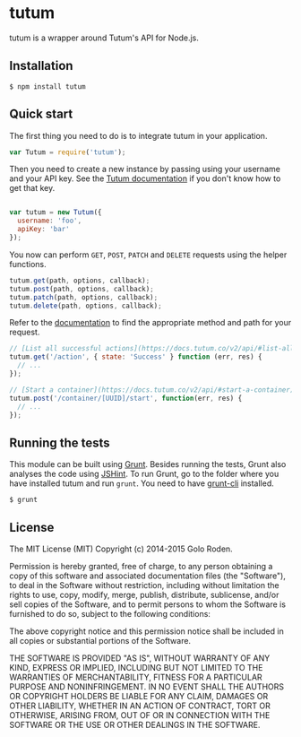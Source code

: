 # tutum

tutum is a wrapper around Tutum's API for Node.js.

## Installation

    $ npm install tutum

## Quick start

The first thing you need to do is to integrate tutum in your application.

```javascript
var Tutum = require('tutum');
```

Then you need to create a new instance by passing using your username and your API
key.  See the [Tutum documentation](https://docs.tutum.co/v2/api) if you don't know how
to get that key.

```javascript

var tutum = new Tutum({
  username: 'foo',
  apiKey: 'bar'
});
```

You now can perform `GET`, `POST`, `PATCH` and `DELETE` requests using the helper functions.

```javascript
tutum.get(path, options, callback);
tutum.post(path, options, callback);
tutum.patch(path, options, callback);
tutum.delete(path, options, callback);
```

Refer to the [documentation](https://docs.tutum.co/v2/api/) to find the
appropriate method and path for your request.

```javascript
// [List all successful actions](https://docs.tutum.co/v2/api/#list-all-actions)
tutum.get('/action', { state: 'Success' } function (err, res) {
  // ...
});

// [Start a container](https://docs.tutum.co/v2/api/#start-a-container)
tutum.post('/container/[UUID]/start', function(err, res) {
  // ...
});

```

## Running the tests

This module can be built using [Grunt](http://gruntjs.com/). Besides running the tests, Grunt also analyses the code using [JSHint](http://jshint.com/). To run Grunt, go to the folder where you have installed tutum and run `grunt`. You need to have [grunt-cli](https://github.com/gruntjs/grunt-cli) installed.

    $ grunt

## License

The MIT License (MIT)
Copyright (c) 2014-2015 Golo Roden.

Permission is hereby granted, free of charge, to any person obtaining a copy of this software and associated documentation files (the "Software"), to deal in the Software without restriction, including without limitation the rights to use, copy, modify, merge, publish, distribute, sublicense, and/or sell copies of the Software, and to permit persons to whom the Software is furnished to do so, subject to the following conditions:

The above copyright notice and this permission notice shall be included in all copies or substantial portions of the Software.

THE SOFTWARE IS PROVIDED "AS IS", WITHOUT WARRANTY OF ANY KIND, EXPRESS OR IMPLIED, INCLUDING BUT NOT LIMITED TO THE WARRANTIES OF MERCHANTABILITY, FITNESS FOR A PARTICULAR PURPOSE AND NONINFRINGEMENT. IN NO EVENT SHALL THE AUTHORS OR COPYRIGHT HOLDERS BE LIABLE FOR ANY CLAIM, DAMAGES OR OTHER LIABILITY, WHETHER IN AN ACTION OF CONTRACT, TORT OR OTHERWISE, ARISING FROM, OUT OF OR IN CONNECTION WITH THE SOFTWARE OR THE USE OR OTHER DEALINGS IN THE SOFTWARE.
